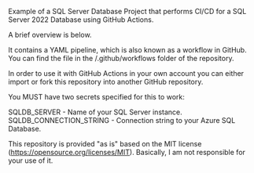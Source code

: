 Example of a SQL Server Database Project that performs CI/CD for a SQL Server 2022 Database using GitHub Actions. 

A brief overview is below. 

It contains a YAML pipeline, which is also known as a workflow in GitHub. You can find the file in the /.github/workflows folder of the repository.

In order to use it with GitHub Actions in your own account you can either import or fork this repository into another GitHub repository.

You MUST have two secrets specified for this to work:

SQLDB_SERVER - Name of your SQL Server instance.
SQLDB_CONNECTION_STRING - Connection string to your Azure SQL Database.

This repository is provided "as is" based on the MIT license (https://opensource.org/licenses/MIT). Basically, I am not responsible for your use of it.
